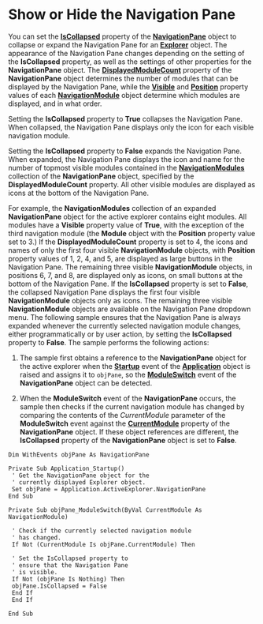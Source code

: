 
# Show or Hide the Navigation Pane

You can set the  **[IsCollapsed](0297c5d3-4c5f-32a4-49eb-85fe0408db60.md)** property of the **[NavigationPane](b6538c72-6115-99fc-c926-e0532a747823.md)** object to collapse or expand the Navigation Pane for an **[Explorer](026591e5-049f-503a-4166-34e6dbc225fb.md)** object. The appearance of the Navigation Pane changes depending on the setting of the **IsCollapsed** property, as well as the settings of other properties for the **NavigationPane** object. The **[DisplayedModuleCount](f94018b1-95b9-403d-212b-e59e2bca9438.md)** property of the **NavigationPane** object determines the number of modules that can be displayed by the Navigation Pane, while the **[Visible](d0c15353-5e29-5ff6-ac1d-e139b46f2adb.md)** and **[Position](cdf7eedb-18a4-028c-8663-eae70e466617.md)** property values of each **[NavigationModule](76565eaf-1e64-f5d4-b90f-ba156863802c.md)** object determine which modules are displayed, and in what order.

Setting the  **IsCollapsed** property to **True** collapses the Navigation Pane. When collapsed, the Navigation Pane displays only the icon for each visible navigation module.

Setting the  **IsCollapsed** property to **False** expands the Navigation Pane. When expanded, the Navigation Pane displays the icon and name for the number of topmost visible modules contained in the **[NavigationModules](4b0743d3-0a21-488c-27b2-31ae07129a61.md)** collection of the **NavigationPane** object, specified by the **DisplayedModuleCount** property. All other visible modules are displayed as icons at the bottom of the Navigation Pane.

For example, the  **NavigationModules** collection of an expanded **NavigationPane** object for the active explorer contains eight modules. All modules have a **Visible** property value of **True**, with the exception of the third navigation module (the  **Module** object with the **Position** property value set to 3.) If the **DisplayedModuleCount** property is set to 4, the icons and names of only the first four visible **NavigationModule** objects, with **Position** property values of 1, 2, 4, and 5, are displayed as large buttons in the Navigation Pane. The remaining three visible **NavigationModule** objects, in positions 6, 7, and 8, are displayed only as icons, on small buttons at the bottom of the Navigation Pane. If the **IsCollapsed** property is set to **False**, the collapsed Navigation Pane displays the first four visible  **NavigationModule** objects only as icons. The remaining three visible **NavigationModule** objects are available on the Navigation Pane dropdown menu.
The following sample ensures that the Navigation Pane is always expanded whenever the currently selected navigation module changes, either programmatically or by user action, by setting the  **IsCollapsed** property to **False**. The sample performs the following actions:

1. The sample first obtains a reference to the  **NavigationPane** object for the active explorer when the **[Startup](d4724d96-2572-b1e3-e202-0bfffb5cf7d5.md)** event of the **[Application](797003e7-ecd1-eccb-eaaf-32d6ddde8348.md)** object is raised and assigns it to `objPane`, so the  **[ModuleSwitch](63ecb01e-56e2-cfa8-0481-b81761f6ab5c.md)** event of the **NavigationPane** object can be detected.
    
2. When the  **ModuleSwitch** event of the **NavigationPane** occurs, the sample then checks if the current navigation module has changed by comparing the contents of the _CurrentModule_ parameter of the **ModuleSwitch** event against the **[CurrentModule](df7086b3-4174-839f-0756-a5201379ed92.md)** property of the **NavigationPane** object. If these object references are different, the **IsCollapsed** property of the **NavigationPane** object is set to **False**.
    



```
Dim WithEvents objPane As NavigationPane 
 
Private Sub Application_Startup() 
 ' Get the NavigationPane object for the 
 ' currently displayed Explorer object. 
 Set objPane = Application.ActiveExplorer.NavigationPane 
End Sub 
 
Private Sub objPane_ModuleSwitch(ByVal CurrentModule As NavigationModule) 
 
 ' Check if the currently selected navigation module 
 ' has changed. 
 If Not (CurrentModule Is objPane.CurrentModule) Then 
 
 ' Set the IsCollapsed property to 
 ' ensure that the Navigation Pane 
 ' is visible. 
 If Not (objPane Is Nothing) Then 
 objPane.IsCollapsed = False 
 End If 
 End If 
 
End Sub 

```

